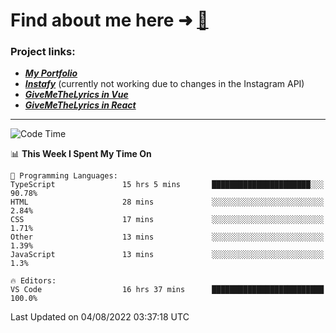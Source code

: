 # Find about me here ➜ [🧑](https://pauabella.dev)

### Project links:
- ***[My Portfolio](https://pauabella.dev)***
- ***[Instafy](https://instafy.me)*** (currently not working due to changes in the Instagram API)
- ***[GiveMeTheLyrics in Vue](https://lyrics.pauabella.dev)***
- ***[GiveMeTheLyrics in React](https://pauabella.dev/GiveMeTheLyrics)***

---
<!--START_SECTION:waka-->
![Code Time](http://img.shields.io/badge/Code%20Time-1%2C342%20hrs%206%20mins-blue)

📊 **This Week I Spent My Time On** 

```text
💬 Programming Languages: 
TypeScript               15 hrs 5 mins       ██████████████████████░░░   90.78% 
HTML                     28 mins             ░░░░░░░░░░░░░░░░░░░░░░░░░   2.84% 
CSS                      17 mins             ░░░░░░░░░░░░░░░░░░░░░░░░░   1.71% 
Other                    13 mins             ░░░░░░░░░░░░░░░░░░░░░░░░░   1.39% 
JavaScript               13 mins             ░░░░░░░░░░░░░░░░░░░░░░░░░   1.3%

🔥 Editors: 
VS Code                  16 hrs 37 mins      █████████████████████████   100.0%

```


 Last Updated on 04/08/2022 03:37:18 UTC
<!--END_SECTION:waka-->
